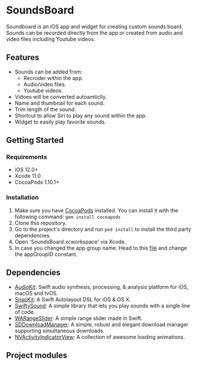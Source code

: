 # SoundsBoard

Soundboard is an iOS app and widget for creating custom sounds board. Sounds can be recorded directly from the app or created from audio and video files including Youtube videos.

## Features
- Sounds can be added from:
  - Recroder within the app.
  - Audio/video files.
  - Youtube videos.
- Vidoes will be converted autoamticlly.
- Name and thumbnail for each sound.
- Trim length of the sound.
- Shortcut to allow Siri to play any sound within the app.
- Widget to easily play favorite sounds.

## Getting Started
### Requirements
- iOS 12.0+
- Xcode 11.0
- CocoaPods 1.10.1+

### Installation
1. Make sure you have [CocoaPods](http://cocoapods.org) installed. You can install it with the following command: `gem install cocoapods`
2. Clone this repository.
3. Go to the project's directory and run `pod install` to install the third party dependencies.
4. Open 'SoundsBoard.xcworkspace' via Xcode.
5. In case you changed the app group name. Head to this [file](https://github.com/ghanem-mhd/SoundsBoardApp/blob/master/SBKit/utilities/Constants.swift) and change the appGroupID constant.

## Dependencies
- [AudioKit](https://github.com/AudioKit/AudioKit): Swift audio synthesis, processing, & analysis platform for iOS, macOS and tvOS.
- [SnapKit](https://github.com/SnapKit/SnapKit): A Swift Autolayout DSL for iOS & OS X.
- [SwiftySound](https://github.com/adamcichy/SwiftySound): A simple library that lets you play sounds with a single line of code.
- [WARangeSlider](https://github.com/warchimede/RangeSlider): A simple range slider made in Swift.
- [SDDownloadManager](https://github.com/SagarSDagdu/SDDownloadManager): A simple, robust and elegant download manager supporting simultaneous downloads.
- [NVActivityIndicatorView](https://github.com/ninjaprox/NVActivityIndicatorView): A collection of awesome loading animations.

## Project modules
